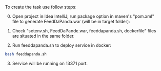    To create the task use follow steps:

0. Open project in Idea IntelliJ, run package option in maven's "pom.xml" file to generate FeedDaPanda.war (will be in target folder):

1. Check "setenv.sh, FeedDaPande.war, feeddapanda.sh, dockerfile" files are situated in the same folder.
  
2. Run feeddapanda.sh to deploy service in docker:
  ```bash
  bash feeddapanda.sh
  ```
  
3. Service will be running on 13371 port.